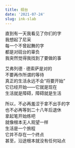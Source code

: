```yaml
---
title: 砚台
date: '2021-07-24'
slug: ink-slab
---
```


直到有一天我看见了你们的字  
我想起了尼采  
每一个不曾起舞的字  
都是对砚台的辜负  
我突然觉得我找到了要做的事

艾弗列德 · 德索萨是对的  
不要再作所谓的等待  
真正的生活永远不会“将要开始”  
它已经开始——它就是现在  
生活就是障碍，障碍就是生活

所以，不必再羞涩于拿不出手的字  
也不必再等到二十八年后退休  
拿起笔开始练吧  
就像根本无人观望一样  
生活是一个旅程  
它并不存在一个终点  
甚至，沿途根本就没有任何站点

<!--# 观金吉及其朋友书法有感。 -->
